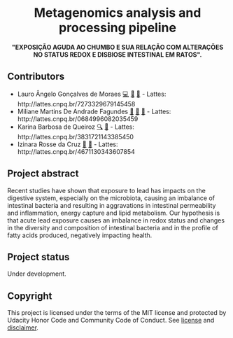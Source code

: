 <h1 align="center">Metagenomics analysis and processing pipeline</h1>
<p align="center"><strong>"EXPOSIÇÃO AGUDA AO CHUMBO E SUA RELAÇÃO COM ALTERAÇÕES NO STATUS REDOX E DISBIOSE INTESTINAL EM RATOS".</strong>
<br/>
  
<h2>Contributors</h2>
<ul>
  <li>Lauro Ângelo Gonçalves de Moraes <a href="#code-lauromoraes" title="Code">💻</a> <a href="#design-lauromoraes" title="Design">🎨</a> <a href="#maintenance-lauromoraes" title="Maintenance">🚧</a> - Lattes: http://lattes.cnpq.br/7273329679145458</li>
  <li>Miliane Martins De Andrade Fagundes <a href="#research-miliane-fagundes" title="Research">🔬</a> <a href="#data-miliane-fagundes" title="Data">🔣</a> <a href="#ideas-miliane-fagundes" title="Ideas & Planning">🤔</a> - Lattes: http://lattes.cnpq.br/0684996082035459</li>
  <li>Karina Barbosa de Queiroz <a href="#fundingFinding-karina-queiroz" title="Funding/Grant Finders">🔍</a> <a href="#ideas-karina-queiroz" title="Ideas & Planning">🤔</a> - Lattes: http://lattes.cnpq.br/3831721143385450</li>
  <li>Izinara Rosse da Cruz <a href="#projectManagement-izinara-cruz" title="Project Management">📆</a> <a href="#ideas-izinara-cruz" title="Ideas & Planning">🤔</a> - Lattes: http://lattes.cnpq.br/4671130343607854</li>
</ul>

<h2>Project abstract</h2>
Recent studies have shown that exposure to lead has impacts on the digestive system, especially on the microbiota, causing an imbalance of intestinal bacteria and resulting in aggravations in intestinal permeability and inflammation, energy capture and lipid metabolism. Our hypothesis is that acute lead exposure causes an imbalance in redox status and changes in the diversity and composition of intestinal bacteria and in the profile of fatty acids produced, negatively impacting health.

<h2>Project status</h2>
Under development.

<h2>Copyright</h2>
This project is licensed under the terms of the MIT license and protected by Udacity Honor Code and Community Code of Conduct. See <a href="LICENSE.md">license</a> and <a href="LICENSE.DISCLAIMER.md">disclaimer</a>.
